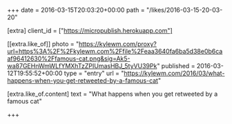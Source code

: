 +++
date = 2016-03-15T20:03:20+00:00
path = "/likes/2016-03-15-20-03-20"

[extra]
client_id = ["https://micropublish.herokuapp.com"]

[[extra.like_of]]
photo = "https://kylewm.com/proxy?url=https%3A%2F%2Fkylewm.com%2Ffile%2Feaa3640fa6ba5d38e0b6caaf96412630%2Ffamous-cat.png&sig=Ak5-wa87GEHnWmWLfYMXhTzZPIUmasHBJ_5tyVU39Pk"
published = 2016-03-12T19:55:52+00:00
type = "entry"
url = "https://kylewm.com/2016/03/what-happens-when-you-get-retweeted-by-a-famous-cat"

[extra.like_of.content]
text = "What happens when you get retweeted by a famous cat"

+++

